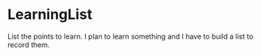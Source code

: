 # LearningList
List the points to learn.
I plan to learn something and I have to build a list to record them.
